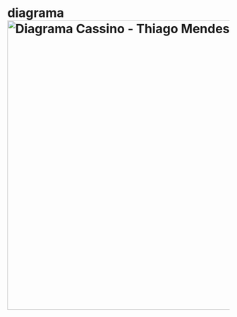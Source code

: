 # diagrama<img width="1394" height="656" alt="Diagrama Cassino - Thiago Mendes" src="https://github.com/user-attachments/assets/09fbd1ca-2cb0-448f-bbe8-e8560d6c2d20" />
